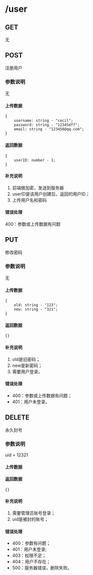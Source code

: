 # /user

## GET
无

## POST
注册用户

### 参数说明
无

#### 上传数据
```
{
    username: string - "cecil";
    password: string - "12345dff";
    email: string - "123456@qq.com";
}
```

#### 返回数据
```
{
    userID: number - 1;
}
```

#### 补充说明
1. 前端做加密，发送到服务器
2. userID是该用户创建后，返回的用户ID；
3. 上传用户名和密码

#### 错误处理
400：参数或上传数据有问题


## PUT
修改密码

### 参数说明
无

#### 上传数据
```
{
    old: string - "123";
    new: string - "321";
}
```

#### 返回数据
```
{}
```

#### 补充说明
1. old是旧密码；
2. new是新密码；
3. 需要用户登录。

#### 错误处理
* 400：参数或上传数据有问题；
* 401：用户未登录。


## DELETE
永久封号

### 参数说明
uid = 12321

#### 上传数据

#### 返回数据
```
{}
```

#### 补充说明
1. 需要管理员账号登录；
2. uid是被封的账号；

#### 错误处理
* 400：参数有问题；
* 401：用户未登录;
* 403：权限不足；
* 404：用户不存在；
* 500：服务器错误，删除失败。